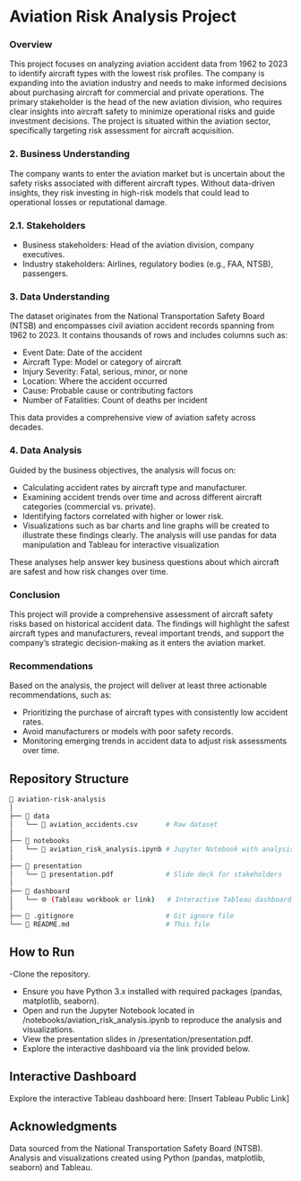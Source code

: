# Aviation Risk Analysis Project

### Overview

This project focuses on analyzing aviation accident data from 1962 to 2023 to identify aircraft types with the lowest risk profiles. The company is expanding into the aviation industry and needs to make informed decisions about purchasing aircraft for commercial and private operations. The primary stakeholder is the head of the new aviation division, who requires clear insights into aircraft safety to minimize operational risks and guide investment decisions. The project is situated within the aviation sector, specifically targeting risk assessment for aircraft acquisition.

### 2. Business Understanding

The company wants to enter the aviation market but is uncertain about the safety risks associated with different aircraft types. Without data-driven insights, they risk investing in high-risk models that could lead to operational losses or reputational damage.

### 2.1. Stakeholders

- Business stakeholders: Head of the aviation division, company executives.
- Industry stakeholders: Airlines, regulatory bodies (e.g., FAA, NTSB), passengers.

### 3. Data Understanding

The dataset originates from the National Transportation Safety Board (NTSB) and encompasses civil aviation accident records spanning from 1962 to 2023. It contains thousands of rows and includes columns such as:

- Event Date: Date of the accident
- Aircraft Type: Model or category of aircraft
- Injury Severity: Fatal, serious, minor, or none
- Location: Where the accident occurred
- Cause: Probable cause or contributing factors
- Number of Fatalities: Count of deaths per incident
  
This data provides a comprehensive view of aviation safety across decades.

### 4. Data Analysis
Guided by the business objectives, the analysis will focus on:
- Calculating accident rates by aircraft type and manufacturer.
- Examining accident trends over time and across different aircraft categories (commercial vs. private).
- Identifying factors correlated with higher or lower risk.
- Visualizations such as bar charts and line graphs will be created to illustrate these findings clearly. The analysis will use pandas for data   manipulation and Tableau for interactive visualization

These analyses help answer key business questions about which aircraft are safest and how risk changes over time.

### Conclusion

This project will provide a comprehensive assessment of aircraft safety risks based on historical accident data. The findings will highlight the safest aircraft types and manufacturers, reveal important trends, and support the company’s strategic decision-making as it enters the aviation market.

### Recommendations

Based on the analysis, the project will deliver at least three actionable recommendations, such as:
- Prioritizing the purchase of aircraft types with consistently low accident rates.
- Avoid manufacturers or models with poor safety records.
- Monitoring emerging trends in accident data to adjust risk assessments over time.

## Repository Structure

```bash
📂 aviation-risk-analysis
│
├── 📂 data
│   └── 📄 aviation_accidents.csv       # Raw dataset
│
├── 📂 notebooks
│   └── 📓 aviation_risk_analysis.ipynb # Jupyter Notebook with analysis
│
├── 📂 presentation
│   └── 📑 presentation.pdf             # Slide deck for stakeholders
│
├── 📂 dashboard
│   └── 🌐 (Tableau workbook or link)   # Interactive Tableau dashboard
│
├── 📄 .gitignore                       # Git ignore file
└── 📄 README.md                        # This file
```

## How to Run

 -Clone the repository.
- Ensure you have Python 3.x installed with required packages (pandas, matplotlib, seaborn).
- Open and run the Jupyter Notebook located in /notebooks/aviation_risk_analysis.ipynb to reproduce the analysis and visualizations.
- View the presentation slides in /presentation/presentation.pdf.
- Explore the interactive dashboard via the link provided below.

## Interactive Dashboard

Explore the interactive Tableau dashboard here:
[Insert Tableau Public Link]

## Acknowledgments

Data sourced from the National Transportation Safety Board (NTSB).
Analysis and visualizations created using Python (pandas, matplotlib, seaborn) and Tableau.
